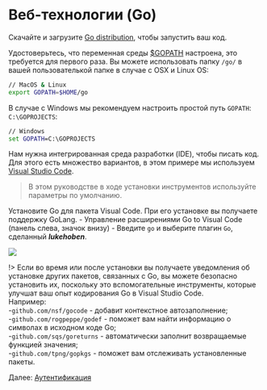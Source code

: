 # Веб-технологии (Go)

Скачайте и загрузите [Go distribution](https://golang.org/doc/install), чтобы запустить ваш код. 

Удостоверьтесь, что переменная среды [$GOPATH](https://github.com/golang/go/wiki/GOPATH) настроена, это требуется для первого раза. 
Вы можете использовать папку `/go/` в вашей пользователькой папке в случае с OSX и Linux OS:

```bash
// MacOS & Linux
export GOPATH=$HOME/go
```

В случае с Windows мы рекомендуем настроить простой путь `GOPATH`: `C:\GOPROJECTS`:

```cmd
// Windows
set GOPATH=C:\GOPROJECTS
```

Нам нужна интегрированная среда разработки (IDE), чтобы писать код. Для этого есть множество вариантов, в этом примере мы используем  [Visual Studio Code](https://code.visualstudio.com/).

> В этом руководстве в ходе установки инструментов используйте параметры по умолчанию.

Установите Go для пакета Visual Code. При его установке вы получаете поддержку GoLang.
    - Управление расширениями Go to Visual Code (панель слева, значок внизу)
    - Введите `go` и выберите плагин `Go`, сделанный ***lukehoben***.

![](_media/go/install_go_extension.gif) 


!> Если во время или после установки вы получаете уведомления об установке других пакетов, связанных с Go, вы можете безопасно установить их, поскольку это вспомогательные инструменты, которые улучшат ваш опыт кодирования Go в Visual Studio Code.   
Например:    
-`github.com/nsf/gocode` - добавит контекстное автозаполнение;    
-`github.com/rogpeppe/godef` - поможет вам найти информацию о символах в исходном коде Go;    
-`github.com/sqs/goreturns` - автоматически заполнит возвращаемые функцией значения;    
-`github.com/tpng/gopkgs` - поможет вам отслеживать установленные пакеты.

Далее: [Аутентификация](oauth/)
